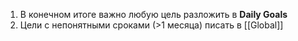 1. В конечном итоге важно любую цель разложить в **Daily Goals**
2. Цели с непонятными сроками (>1 месяца) писать в [[Global]]